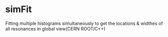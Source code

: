 # simFit
Fitting multiple histograms simultaneously to get the locations &amp; widthes of all resonances in global view(CERN ROOT/C++)
